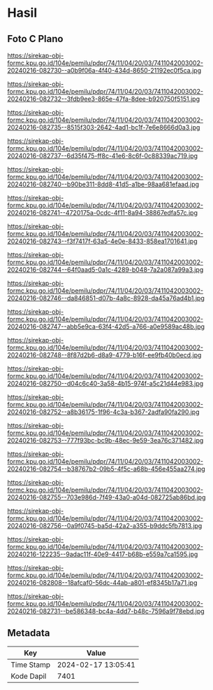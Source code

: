 # Hasil

## Foto C Plano

https://sirekap-obj-formc.kpu.go.id/104e/pemilu/pdpr/74/11/04/20/03/7411042003002-20240216-082730--a0b9f06a-4f40-434d-8650-21192ec0f5ca.jpg

https://sirekap-obj-formc.kpu.go.id/104e/pemilu/pdpr/74/11/04/20/03/7411042003002-20240216-082732--3fdb9ee3-865e-47fa-8dee-b920750f5151.jpg

https://sirekap-obj-formc.kpu.go.id/104e/pemilu/pdpr/74/11/04/20/03/7411042003002-20240216-082735--8515f303-2642-4ad1-bc1f-7e6e8666d0a3.jpg

https://sirekap-obj-formc.kpu.go.id/104e/pemilu/pdpr/74/11/04/20/03/7411042003002-20240216-082737--6d35f475-ff8c-41e6-8c6f-0c88339ac719.jpg

https://sirekap-obj-formc.kpu.go.id/104e/pemilu/pdpr/74/11/04/20/03/7411042003002-20240216-082740--b90be311-8dd8-41d5-a1be-98aa681efaad.jpg

https://sirekap-obj-formc.kpu.go.id/104e/pemilu/pdpr/74/11/04/20/03/7411042003002-20240216-082741--4720175a-0cdc-4f11-8a94-38867edfa57c.jpg

https://sirekap-obj-formc.kpu.go.id/104e/pemilu/pdpr/74/11/04/20/03/7411042003002-20240216-082743--f3f7417f-63a5-4e0e-8433-858ea1701641.jpg

https://sirekap-obj-formc.kpu.go.id/104e/pemilu/pdpr/74/11/04/20/03/7411042003002-20240216-082744--64f0aad5-0a1c-4289-b048-7a2a087a99a3.jpg

https://sirekap-obj-formc.kpu.go.id/104e/pemilu/pdpr/74/11/04/20/03/7411042003002-20240216-082746--da846851-d07b-4a8c-8928-da45a76ad4b1.jpg

https://sirekap-obj-formc.kpu.go.id/104e/pemilu/pdpr/74/11/04/20/03/7411042003002-20240216-082747--abb5e9ca-63f4-42d5-a766-a0e9589ac48b.jpg

https://sirekap-obj-formc.kpu.go.id/104e/pemilu/pdpr/74/11/04/20/03/7411042003002-20240216-082748--8f87d2b6-d8a9-4779-b16f-ee9fb40b0ecd.jpg

https://sirekap-obj-formc.kpu.go.id/104e/pemilu/pdpr/74/11/04/20/03/7411042003002-20240216-082750--d04c6c40-3a58-4b15-974f-a5c21d44e983.jpg

https://sirekap-obj-formc.kpu.go.id/104e/pemilu/pdpr/74/11/04/20/03/7411042003002-20240216-082752--a8b36175-1f96-4c3a-b367-2adfa90fa290.jpg

https://sirekap-obj-formc.kpu.go.id/104e/pemilu/pdpr/74/11/04/20/03/7411042003002-20240216-082753--777f93bc-bc9b-48ec-9e59-3ea76c371482.jpg

https://sirekap-obj-formc.kpu.go.id/104e/pemilu/pdpr/74/11/04/20/03/7411042003002-20240216-082754--b38767b2-09b5-4f5c-a68b-456e455aa274.jpg

https://sirekap-obj-formc.kpu.go.id/104e/pemilu/pdpr/74/11/04/20/03/7411042003002-20240216-082755--703e986d-7f49-43a0-a04d-082725ab86bd.jpg

https://sirekap-obj-formc.kpu.go.id/104e/pemilu/pdpr/74/11/04/20/03/7411042003002-20240216-082756--0a9f0745-ba5d-42a2-a355-b9ddc5fb7813.jpg

https://sirekap-obj-formc.kpu.go.id/104e/pemilu/pdpr/74/11/04/20/03/7411042003002-20240216-122235--9adac11f-40e9-4417-b68b-e559a7ca1595.jpg

https://sirekap-obj-formc.kpu.go.id/104e/pemilu/pdpr/74/11/04/20/03/7411042003002-20240216-082808--18afcaf0-56dc-44ab-a801-ef8345b17a71.jpg

https://sirekap-obj-formc.kpu.go.id/104e/pemilu/pdpr/74/11/04/20/03/7411042003002-20240216-082731--be586348-bc4a-4dd7-b48c-7596a9f78ebd.jpg


## Metadata

| Key        | Value               |
| ---------- | ------------------- |
| Time Stamp | 2024-02-17 13:05:41 |
| Kode Dapil | 7401                |




